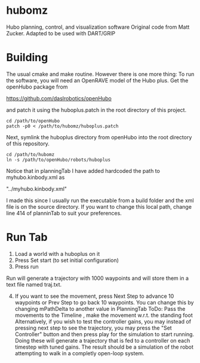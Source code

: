 hubomz
======

Hubo planning, control, and visualization software
Original code from Matt Zucker. Adapted to be used with DART/GRIP


Building
========
The usual cmake and make routine. However there is one more thing: To run the software, 
you will need an OpenRAVE model of the Hubo plus. Get the openHubo package from 

https://github.com/daslrobotics/openHubo

and patch it using the huboplus.patch in the root directory of this
project.

    cd /path/to/openHubo
    patch -p0 < /path/to/hubomz/huboplus.patch

Next, symlink the huboplus directory from openHubo into the root
directory of this repository.

    cd /path/to/hubomz
    ln -s /path/to/openHubo/robots/huboplus
   
Notice that in planningTab I have added hardcoded the path to myhubo.kinbody.xml as

"../myhubo.kinbody.xml"

I made this since I usually run the executable from a build folder and the xml file is on the
source directory. If you want to change this local path, change line 414 of planninTab
to suit your preferences.

Run Tab
======
1. Load a world with a huboplus on it
2. Press Set start (to set initial configuration)
3. Press run

Run will generate a trajectory with 1000 waypoints and will store them in a text file named traj.txt.

4. If you want to see the movement, press Next Step to advance 10 waypoints or Prev Step to go back 10 waypoints. You can change this by changing mPathDelta to another value in PlanningTab
ToDo: Pass the movements to the  Timeline , make the movement w.r.t. the standing foot
Alternatively, if you wish to test the controller gains, you may instead of pressing next step to see the trajectory, you may press the "Set Controller" button and then press play for the simulation to start running. Doing these will generate a trajectory that is fed to a controller on each timestep with tuned gains. The result should be a simulation of the robot attempting to walk in a completly open-loop system.

